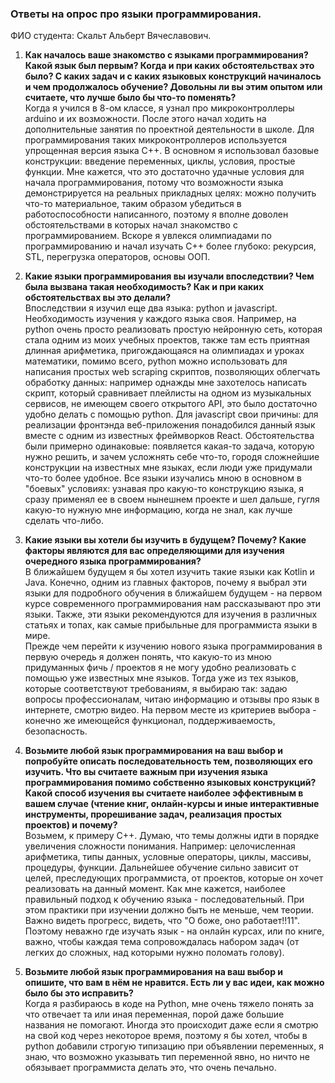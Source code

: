 ### Ответы на опрос про языки программирования. ###
ФИО студента: Скальт Альберт Вячеславович.   
1) **Как началось ваше знакомство с языками программирования? Какой язык был первым? Когда и при каких обстоятельствах это было? С каких задач и с каких языковых конструкций начиналось и чем продолжалось обучение? Довольны ли вы этим опытом или считаете, что лучше было бы что-то поменять?**  
Когда я учился в 8-ом классе, я узнал про микроконтроллеры arduino и их возможности. После этого начал ходить на дополнительные занятия по проектной деятельности в школе. Для программирования 
таких микроконтроллеров используется упрощенная версия языка C++. В основном я использовал базовые конструкции: введение переменных, циклы, условия, простые функции.
Мне кажется, что это достаточно
удачные условия для начала программирования, потому что
возможности языка демонстрируется на реальных прикладных целях: можно получить что-то материальное, таким образом убедиться в работоспособности 
написанного, поэтому я вполне доволен обстоятельствами в которых начал знакомство с программированием. Вскоре я увлекся олимпиадами по программированию
и начал изучать С++ более глубоко: рекурсия, 
STL, перегрузка операторов, основы ООП. 
2) **Какие языки программирования вы изучали впоследствии? Чем была вызвана такая необходимость? Как и при каких обстоятельствах вы это делали?**  
Впоследствии я изучил еще два языка: python и javascript. Необходимость изучения у каждого языка своя. Например, на python очень просто реализовать простую нейронную сеть,
которая стала одним из моих учебных проектов, также там есть приятная длинная арифметика, пригождающаяся на олимпиадах и уроках математики, помимо всего, python можно использовать для написания
простых web scraping скриптов, позволяющих облегчать обработку данных: например однажды мне захотелось написать скрипт, который сравнивает плейлисты на одном из музыкальных сервисов,
не имеющем своего открытого API, это было достаточно удобно делать с помощью python. Для javascript свои причины: для реализации фронтэнда веб-приложения понадобился данный язык вместе с 
одним из известных фреймворков React. Обстоятельства были примерно одинаковые: появляется какая-то задача, которую нужно решить, и зачем усложнять себе что-то, городя сложнейшие
конструкции на известных мне языках, если люди уже придумали что-то более удобное. Все языки изучались мною в основном в "боевых" условиях: узнавая про какую-то конструкцию языка, 
я сразу применял ее в своем нынешнем проекте и шел дальше, гугля какую-то нужную мне информацию, когда не знал, как лучше сделать что-либо.
3) **Какие языки вы хотели бы изучить в будущем? Почему? Какие факторы являются для вас определяющими для изучения очередного языка программирования?**   
В ближайшем будущем я бы хотел изучить такие языки как Kotlin и Java. Конечно, одним из главных факторов, почему я выбрал эти языки для подробного обучения в ближайшем будущем -  на первом курсе современного программирования нам рассказывают про эти языки. Также, эти языки рекомендуются для изучения в различных статьях и топах, как самые прибыльные для программиста языки в мире.   
Прежде чем перейти к изучению нового языка программирования в первую очередь я должен понять, что какую-то из мною придуманных фичь / проектов я не могу удобно реализовать с помощью уже известных мне языков. Тогда уже из тех языков, которые соответствуют требованиям, я выбираю так: задаю вопросы профессионалам, читаю информацию и отзывы про язык в интернете, смотрю видео. На первом месте из критериев выбора - конечно же имеющейся функционал, поддерживаемость, безопасность. 
4) **Возьмите любой язык программирования на ваш выбор и попробуйте описать последовательность тем, позволяющих его изучить. Что вы считаете важным при изучения языка программирования помимо собственно языковых конструкций? Какой способ изучения вы считаете наиболее эффективным в вашем случае (чтение книг, онлайн-курсы и иные интерактивные инструменты, прорешивание задач, реализация простых проектов) и почему?**  
Возьмем, к примеру C++. Думаю, что темы должны идти в порядке увеличения сложности понимания. Например: целочисленная арифметика, типы данных, условные операторы, циклы, массивы, процедуры, функции. Дальнейшее обучение сильно зависит от целей, преследующих программиста, от проектов, которые он хочет реализовать на данный момент. 
Как мне кажется, наиболее правильный подход к обучению языка - последовательный. При этом практики при изучении должно быть не меньше, чем теории. Важно видеть прогресс, видеть, что "О боже, оно работает!!11". Поэтому неважно где изучать язык - на онлайн курсах, или по книге, важно, чтобы каждая тема сопровождалась набором задач (от легких до сложных, над которыми нужно поломать голову).  

5) **Возьмите любой язык программирования на ваш выбор и опишите, что вам в нём не нравится. Есть ли у вас идеи, как можно было бы это исправить?**  
Когда я разбираюсь в коде на Python, мне очень тяжело понять за что отвечает та или иная переменная, порой даже большие названия не помогают. Иногда это происходит даже если я смотрю на свой код через некоторое время, поэтому я бы хотел, чтобы в python добавили строгую типизацию при объявлении переменных, я знаю, что возможно указывать тип переменной явно, но ничто не обязывает программиста делать это, что очень печально.

